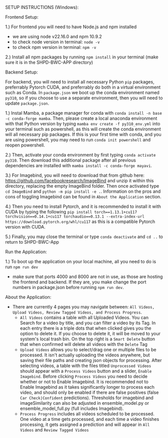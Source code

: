 SETUP INSTRUCTIONS (Windows):


Frontend Setup:

1.) For frontend you will need to have Node.js and npm installed
-	we are using node v22.16.0 and npm 10.9.2
-	to check node version in terminal: `node -v`
-	to check npm version in terminal: `npm -v`

2.) Install all npm packages by running `npm install` in your terminal (make sure it is in the SHPD-BWC-APP directory)

Backend Setup:

For backend, you will need to install all necessary Python `pip` packages, preferrably Pytorch CUDA, and preferrably do both in a virtual environment such as Conda. In `package.json` we boot up the conda environment named `py310`, so if you choose to use a separate environment, then you will need to update `package.json`.

1.) Instal Mamba, a package manager for conda with `conda install -n base -c conda-forge mamba`. Then, please create a local anaconda environment with that Python version by typing `mamba env create -f py310_env.yml` into your terminal such as powershell, as this will create the conda environment will all necessary pip packages. If this is your first time with conda, and you are using powershell, you may need to run `conda init powershell` and reopen powershell.

2.) Then, activate your conda environment by first typing `conda activate py310`. Then download this additional package after all previous dependencies are installed with `mamba install -c conda-forge mayavi`.

3.) For Imagebind, you will need to download that from github here: https://github.com/facebookresearch/ImageBind and unzip it within this directory, replacing the empty ImageBind folder. Then once activated type `cd ImageBind` and `python -m pip install -e .`. Information on the pros and cons of toggling Imagebind can be found in `About the Application` section.

4.) Then you need to install Pytorch, and it is recommended to install it with CUDA by typing the following `pip install torch==1.13.1+cu117 torchvision==0.14.1+cu117 torchaudio==0.13.1 --extra-index-url https://download.pytorch.org/whl/cu117` as this is a  compatible Pytorch version with CUDA.

5.) Finally, you may close the terminal or type `conda deactivate` and `cd ..` to return to SHPD-BWC-App

Run the Application:

1.) To boot up the application on your local machine, all you need to do is run `npm run dev`
-	make sure that ports 4000 and 8000 are not in use, as those are hosting the frontend and backend. If they are, you make change the port numbers in package.json before running `npm run dev`.

About the Application:
- There are currently 4 pages you may navigate between: `All Videos, Upload Videos, Review Tagged Videos, and Process Progress`.
	- `All Videos` contains a table with all Uploaded Videos. You can Search for a video by title, and you can filter a video by its Tag. In each entry there is a triple dots that when clicked gives you the option to delete it. If you choose to delete it, it will be moved to your system's local trash bin. On the top right is a `Smart Delete` button that when confirmed will delete all videos with the `Delete` Tag
	- `Upload Videos` allows you to select/drag one or multiple files to be processed. It isn't actually uploading the videos anywhere, but saving their file paths and creating json objects for processing. After selecting videos, a table with the files titled `Unprocessed Videos` should appear with a `Process Videos` button and a slider, `Enable Imagebind`. Before clicking `Process Videos` you need to decide whether or not to Enable Imagebind. It is recommended not to Enable Imagebind as it takes significantly longer to process each video, and should only be enabled if there are false positives (false `Car Check|Confident` predictions). Thresholds for imagebind and imageSimilarity can also be adjusted in ensemble_model.py or ensemble_model_full.py (full includes Imagebind).
	- `Process Progress` includes all videos scheduled to be processed. One video at a time gets processed, and each time a video finishes processing, it gets assigned a prediction and will appear in `All Videos` and `Review Tagged Videos`